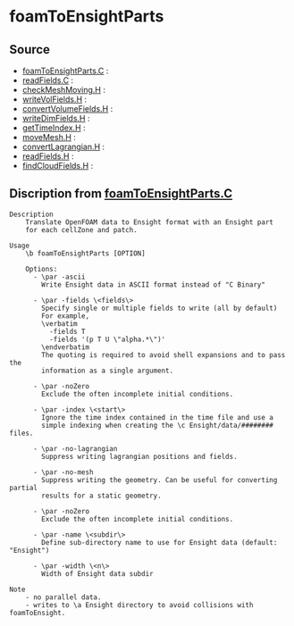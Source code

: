 # foamToEnsightParts

## Source

- [foamToEnsightParts.C](foamToEnsightParts.C) : 
- [readFields.C](readFields.C) : 
- [checkMeshMoving.H](checkMeshMoving.H) : 
- [writeVolFields.H](writeVolFields.H) : 
- [convertVolumeFields.H](convertVolumeFields.H) : 
- [writeDimFields.H](writeDimFields.H) : 
- [getTimeIndex.H](getTimeIndex.H) : 
- [moveMesh.H](moveMesh.H) : 
- [convertLagrangian.H](convertLagrangian.H) : 
- [readFields.H](readFields.H) : 
- [findCloudFields.H](findCloudFields.H) : 


## Discription from [foamToEnsightParts.C](foamToEnsightParts.C)

```
Description
    Translate OpenFOAM data to Ensight format with an Ensight part
    for each cellZone and patch.

Usage
    \b foamToEnsightParts [OPTION]

    Options:
      - \par -ascii
        Write Ensight data in ASCII format instead of "C Binary"

      - \par -fields \<fields\>
        Specify single or multiple fields to write (all by default)
        For example,
        \verbatim
          -fields T
          -fields '(p T U \"alpha.*\")'
        \endverbatim
        The quoting is required to avoid shell expansions and to pass the
        information as a single argument.

      - \par -noZero
        Exclude the often incomplete initial conditions.

      - \par -index \<start\>
        Ignore the time index contained in the time file and use a
        simple indexing when creating the \c Ensight/data/######## files.

      - \par -no-lagrangian
        Suppress writing lagrangian positions and fields.

      - \par -no-mesh
        Suppress writing the geometry. Can be useful for converting partial
        results for a static geometry.

      - \par -noZero
        Exclude the often incomplete initial conditions.

      - \par -name \<subdir\>
        Define sub-directory name to use for Ensight data (default: "Ensight")

      - \par -width \<n\>
        Width of Ensight data subdir

Note
    - no parallel data.
    - writes to \a Ensight directory to avoid collisions with foamToEnsight.


```

